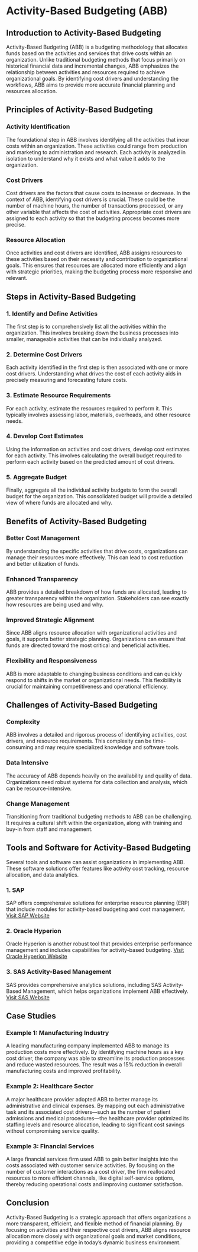 # Activity-Based Budgeting (ABB)

## Introduction to Activity-Based Budgeting

Activity-Based Budgeting (ABB) is a budgeting methodology that allocates funds based on the activities and services that drive costs within an organization. Unlike traditional budgeting methods that focus primarily on historical financial data and incremental changes, ABB emphasizes the relationship between activities and resources required to achieve organizational goals. By identifying cost drivers and understanding the workflows, ABB aims to provide more accurate financial planning and resources allocation.

## Principles of Activity-Based Budgeting

### Activity Identification
The foundational step in ABB involves identifying all the activities that incur costs within an organization. These activities could range from production and marketing to administration and research. Each activity is analyzed in isolation to understand why it exists and what value it adds to the organization.

### Cost Drivers
Cost drivers are the factors that cause costs to increase or decrease. In the context of ABB, identifying cost drivers is crucial. These could be the number of machine hours, the number of transactions processed, or any other variable that affects the cost of activities. Appropriate cost drivers are assigned to each activity so that the budgeting process becomes more precise.

### Resource Allocation
Once activities and cost drivers are identified, ABB assigns resources to these activities based on their necessity and contribution to organizational goals. This ensures that resources are allocated more efficiently and align with strategic priorities, making the budgeting process more responsive and relevant.

## Steps in Activity-Based Budgeting

### 1. Identify and Define Activities
The first step is to comprehensively list all the activities within the organization. This involves breaking down the business processes into smaller, manageable activities that can be individually analyzed.

### 2. Determine Cost Drivers
Each activity identified in the first step is then associated with one or more cost drivers. Understanding what drives the cost of each activity aids in precisely measuring and forecasting future costs.

### 3. Estimate Resource Requirements
For each activity, estimate the resources required to perform it. This typically involves assessing labor, materials, overheads, and other resource needs.

### 4. Develop Cost Estimates
Using the information on activities and cost drivers, develop cost estimates for each activity. This involves calculating the overall budget required to perform each activity based on the predicted amount of cost drivers.

### 5. Aggregate Budget
Finally, aggregate all the individual activity budgets to form the overall budget for the organization. This consolidated budget will provide a detailed view of where funds are allocated and why.

## Benefits of Activity-Based Budgeting

### Better Cost Management
By understanding the specific activities that drive costs, organizations can manage their resources more effectively. This can lead to cost reduction and better utilization of funds.

### Enhanced Transparency
ABB provides a detailed breakdown of how funds are allocated, leading to greater transparency within the organization. Stakeholders can see exactly how resources are being used and why.

### Improved Strategic Alignment
Since ABB aligns resource allocation with organizational activities and goals, it supports better strategic planning. Organizations can ensure that funds are directed toward the most critical and beneficial activities.

### Flexibility and Responsiveness
ABB is more adaptable to changing business conditions and can quickly respond to shifts in the market or organizational needs. This flexibility is crucial for maintaining competitiveness and operational efficiency.

## Challenges of Activity-Based Budgeting

### Complexity
ABB involves a detailed and rigorous process of identifying activities, cost drivers, and resource requirements. This complexity can be time-consuming and may require specialized knowledge and software tools.

### Data Intensive
The accuracy of ABB depends heavily on the availability and quality of data. Organizations need robust systems for data collection and analysis, which can be resource-intensive.

### Change Management
Transitioning from traditional budgeting methods to ABB can be challenging. It requires a cultural shift within the organization, along with training and buy-in from staff and management.

## Tools and Software for Activity-Based Budgeting

Several tools and software can assist organizations in implementing ABB. These software solutions offer features like activity cost tracking, resource allocation, and data analytics.

### 1. SAP
SAP offers comprehensive solutions for enterprise resource planning (ERP) that include modules for activity-based budgeting and cost management.
[Visit SAP Website](https://www.sap.com/)

### 2. Oracle Hyperion
Oracle Hyperion is another robust tool that provides enterprise performance management and includes capabilities for activity-based budgeting.
[Visit Oracle Hyperion Website](https://www.oracle.com/)

### 3. SAS Activity-Based Management
SAS provides comprehensive analytics solutions, including SAS Activity-Based Management, which helps organizations implement ABB effectively.
[Visit SAS Website](https://www.sas.com/)

## Case Studies

### Example 1: Manufacturing Industry
A leading manufacturing company implemented ABB to manage its production costs more effectively. By identifying machine hours as a key cost driver, the company was able to streamline its production processes and reduce wasted resources. The result was a 15% reduction in overall manufacturing costs and improved profitability.

### Example 2: Healthcare Sector
A major healthcare provider adopted ABB to better manage its administrative and clinical expenses. By mapping out each administrative task and its associated cost drivers—such as the number of patient admissions and medical procedures—the healthcare provider optimized its staffing levels and resource allocation, leading to significant cost savings without compromising service quality.

### Example 3: Financial Services
A large financial services firm used ABB to gain better insights into the costs associated with customer service activities. By focusing on the number of customer interactions as a cost driver, the firm reallocated resources to more efficient channels, like digital self-service options, thereby reducing operational costs and improving customer satisfaction.

## Conclusion

Activity-Based Budgeting is a strategic approach that offers organizations a more transparent, efficient, and flexible method of financial planning. By focusing on activities and their respective cost drivers, ABB aligns resource allocation more closely with organizational goals and market conditions, providing a competitive edge in today’s dynamic business environment.